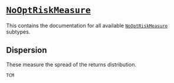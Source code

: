 # [`NoOptRiskMeasure`](@ref)

This contains the documentation for all available [`NoOptRiskMeasure`](@ref) subtypes.

## Dispersion

These measure the spread of the returns distribution.

```@docs
TCM
```
